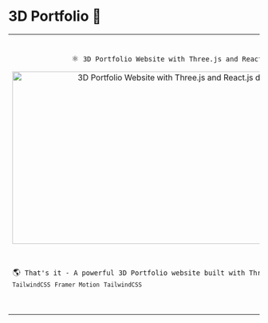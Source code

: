 # 3D Portfolio 🚀

<table>
      <tr>
            <td align="center">
            <br/>
            <div>
                  <p>⚛&nbsp; <code>3D Portfolio Website with Three.js and React.js</code></p>
                  <a href="https://github.com/adenugbamichael/3D-Portfolio">
                        <img height="346" width="645" alt="3D Portfolio Website with Three.js and React.js demo" src="./src/assets/3D.gif"/>
                  </a>
            </div>
            <br/>
            </td>
      </tr>
      <tr>
            <td>
                  <br/>
                  <div>
                        🌎&nbsp; <code>That's it - A powerful 3D Portfolio website built with Three.js <a href="https://www.linkedin.com/in/adenugbamichael/">React.js</a> <code>TailwindCSS</code> <code>Framer Motion</code> <code>TailwindCSS</code><br/>
